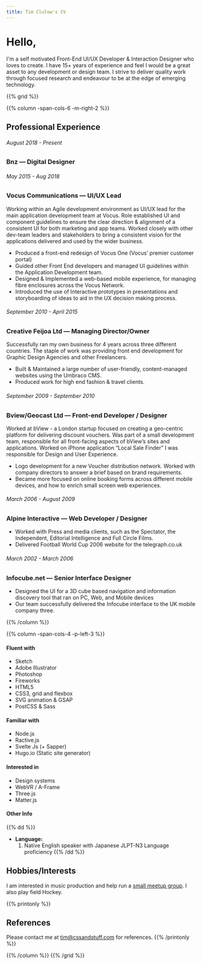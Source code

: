 ```yaml
---
title: Tim Clulow's CV
---
```

# Hello,
I'm a self motivated Front-End UI/UX Developer & Interaction Designer who loves to create. I have 15+ years of experience and feel I would be a great asset to any development or design team. I strive to deliver quality work through focused research and endeavour to be at the edge of emerging technology.

{{% grid %}}

{{% column -span-cols-6 -m-right-2 %}}
## Professional Experience
###### *August 2018 - Present*
### Bnz — Digital Designer


###### *May 2015 - Aug 2018*
### Vocus Communications — UI/UX Lead 

Working within an Agile development environment as UI/UX lead for the main application development team at Vocus. Role established UI and component guidelines to ensure the clear direction & alignment of a consistent UI for both marketing and app teams. Worked closely with other dev-team leaders and stakeholders to bring a consistent vision for the applications delivered and used by the wider business. 

* Produced a front-end redesign of Vocus One (Vocus’ premier customer portal)
* Guided other Front End developers and managed UI guidelines within the Application Development team.
* Designed & Implemented a web-based mobile experience, for managing fibre enclosures across the Vocus Network.
* Introduced the use of Interactive prototypes in presentations and storyboarding of ideas to aid in the UX decision making process.

###### *September 2010 - April 2015*
### Creative Feijoa Ltd — Managing Director/Owner

Successfully ran my own business for 4 years across three different countries. The staple of work was providing front end development for Graphic Design Agencies and other Freelancers. 

* Built & Maintained a large number of user-friendly, content-managed websites using the Umbraco CMS.
* Produced work for high end fashion & travel clients.


###### *September 2009 - September 2010*
### Bview/Geocast Ltd — Front-end Developer / Designer
Worked at bView - a London startup focused on creating a geo-centric platform for delivering discount vouchers. Was part of a small development team, responsible for all front-facing aspects of bView’s sites and applications. 
Worked on iPhone application “Local Sale Finder” I was responsible for Design and User Experience.

* Logo development for a new Voucher distribution network. Worked with company directors to answer a brief based on brand requirements.
* Became more focused on online booking forms across different mobile devices, and how to enrich small screen web experiences.


###### *March 2006 - August 2009*
### Alpine Interactive — Web Developer / Designer
* Worked with Press and media clients, such as the Spectator, the Independent, Editorial Intelligence and Full Circle Films.
* Delivered Football World Cup 2006 website for the telegraph.co.uk

###### *March 2002 - March 2006*
### Infocube.net — Senior Interface Designer

* Designed the UI for a 3D cube based navigation and information discovery tool that ran on PC, Web, and Mobile devices
* Our team successfully delivered the Infocube interface to the UK mobile company three.

{{% /column %}}

{{% column -span-cols-4 -p-left-3 %}}
#### Fluent with
  * Sketch
  * Adobe Illustrator
  * Photoshop
  * Fireworks
  * HTML5
  * CSS3, grid and flexbox
  * SVG animation & GSAP
  * PostCSS & Sass

#### Familiar with
  * Node.js
  * Ractive.js
  * Svelte Js (+ Sapper)
  * Hugo.io (Static site generator)

#### Interested in
  * Design systems
  * WebVR / A-Frame
  * Three.js
  * Matter.js


#### Other Info
{{% dd %}}
- **Language:**
  1. Native English speaker with Japanese JLPT-N3 Language proficiency
{{% /dd %}}


## Hobbies/Interests
I am interested in music production and help run a [small meetup group](https://www.meetup.com/Music-Production-Geeks/). I also play field Hockey.

{{% printonly %}}
##   References
Please contact me at [tim@cssandstuff.com](mailto:tim@cssandstuff.com) for references.
{{% /printonly %}}

{{% /column %}}
{{% /grid %}}
